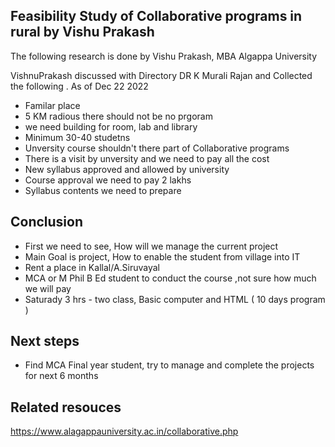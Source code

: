 

## Feasibility Study of  Collaborative programs in rural by Vishu Prakash
The following research is done by Vishu Prakash, MBA Algappa University

VishnuPrakash discussed with  Directory DR K Murali Rajan and Collected the following .
As of Dec 22 2022
- Familar place 
- 5 KM radious there should not be no prgoram
- we need building for room, lab and library
- Minimum 30-40 studetns
- Unversity course shouldn't there part of Collaborative programs
- There is a visit by unversity and we need to pay all the cost
- New syllabus approved and allowed by university
- Course approval we need to pay 2 lakhs 
- Syllabus contents we need to prepare

## Conclusion
 - First we need to see, How will we manage the current project
 - Main Goal is project, How to enable the student from village into IT
  - Rent a place in Kallal/A.Siruvayal
  - MCA or M Phil B Ed student to conduct the course ,not sure how much we will pay
  - Saturady 3 hrs - two class, Basic computer and HTML ( 10 days program )


## Next steps
- Find MCA Final year student, try to manage and complete the projects for next 6 months

## Related resouces
https://www.alagappauniversity.ac.in/collaborative.php

